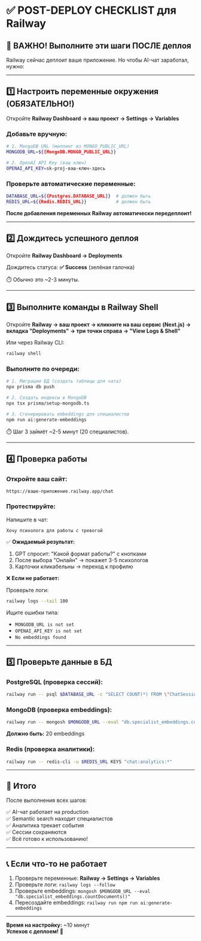 # ✅ POST-DEPLOY CHECKLIST для Railway

## 🚨 ВАЖНО! Выполните эти шаги ПОСЛЕ деплоя

Railway сейчас деплоит ваше приложение. Но чтобы AI-чат заработал, нужно:

---

## 1️⃣ Настроить переменные окружения (ОБЯЗАТЕЛЬНО!)

Откройте **Railway Dashboard → ваш проект → Settings → Variables**

### Добавьте вручную:

```bash
# 1. MongoDB URL (маппинг из MONGO_PUBLIC_URL)
MONGODB_URL=${{MongoDB.MONGO_PUBLIC_URL}}

# 2. OpenAI API Key (ваш ключ)
OPENAI_API_KEY=sk-proj-ваш-ключ-здесь
```

### Проверьте автоматические переменные:

```bash
DATABASE_URL=${{Postgres.DATABASE_URL}}  # должен быть
REDIS_URL=${{Redis.REDIS_URL}}           # должен быть
```

**После добавления переменных Railway автоматически передеплоит!**

---

## 2️⃣ Дождитесь успешного деплоя

Откройте **Railway Dashboard → Deployments**

Дождитесь статуса: **✅ Success** (зелёная галочка)

⏱️ Обычно это ~2-3 минуты.

---

## 3️⃣ Выполните команды в Railway Shell

Откройте **Railway → ваш проект → кликните на ваш сервис (Next.js) → вкладка "Deployments" → три точки справа → "View Logs & Shell"**

Или через Railway CLI:

```bash
railway shell
```

### Выполните по очереди:

```bash
# 1. Миграции БД (создать таблицы для чата)
npx prisma db push

# 2. Создать индексы в MongoDB
npx tsx prisma/setup-mongodb.ts

# 3. Сгенерировать embeddings для специалистов
npm run ai:generate-embeddings
```

⏱️ Шаг 3 займёт ~2-5 минут (20 специалистов).

---

## 4️⃣ Проверка работы

### Откройте ваш сайт:

```
https://ваше-приложение.railway.app/chat
```

### Протестируйте:

Напишите в чат:
```
Хочу психолога для работы с тревогой
```

✅ **Ожидаемый результат:**
1. GPT спросит: "Какой формат работы?" с кнопками
2. После выбора "Онлайн" → покажет 3-5 психологов
3. Карточки кликабельны → переход к профилю

❌ **Если не работает:**

Проверьте логи:
```bash
railway logs --tail 100
```

Ищите ошибки типа:
- `MONGODB_URL is not set`
- `OPENAI_API_KEY is not set`
- `No embeddings found`

---

## 5️⃣ Проверьте данные в БД

### PostgreSQL (проверка сессий):

```bash
railway run -- psql $DATABASE_URL -c "SELECT COUNT(*) FROM \"ChatSession\";"
```

### MongoDB (проверка embeddings):

```bash
railway run -- mongosh $MONGODB_URL --eval "db.specialist_embeddings.countDocuments()"
```

**Должно быть:** 20 embeddings

### Redis (проверка аналитики):

```bash
railway run -- redis-cli -u $REDIS_URL KEYS "chat:analytics:*"
```

---

## 🎯 Итого

После выполнения всех шагов:

✅ AI-чат работает на production  
✅ Semantic search находит специалистов  
✅ Аналитика трекает события  
✅ Сессии сохраняются  
✅ Всё готово к использованию!  

---

## 📞 Если что-то не работает

1. Проверьте переменные: **Railway → Settings → Variables**
2. Проверьте логи: `railway logs --follow`
3. Проверьте embeddings: `mongosh $MONGODB_URL --eval "db.specialist_embeddings.countDocuments()"`
4. Пересоздайте embeddings: `railway run npm run ai:generate-embeddings`

---

**Время на настройку:** ~10 минут  
**Успехов с деплоем! 🚀**

